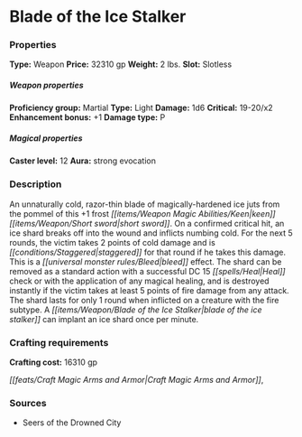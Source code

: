 ﻿---
Title: "Blade of the Ice Stalker"
Type: "Weapon"
Price: "32310 gp"
Weight: "2 lbs."
Slot: "Slotless"
Proficiency group: "Martial"
Weapon properties Type: "Light"
Damage: "1d6"
Critical: "19-20/x2"
Enhancement bonus: "+1"
Damage type: "P"
Caster level: "12"
Aura: "strong evocation"
Description: |
  "An unnaturally cold, razor-thin blade of magically-hardened ice juts from the pommel of this _+1 frost keen short sword_. On a confirmed critical hit, an ice shard breaks off into the wound and inflicts numbing cold. For the next 5 rounds, the victim takes 2 points of cold damage and is staggered for that round if he takes this damage. This is a bleed effect. The shard can be removed as a standard action with a successful DC 15 Heal check or with the application of any magical healing, and is destroyed instantly if the victim takes at least 5 points of fire damage from any attack. The shard lasts for only 1 round when inflicted on a creature with the fire subtype. A _blade of the ice stalker_ can implant an ice shard once per minute."
Crafting cost: "16310 gp"
Sources: "['Seers of the Drowned City']"
---

# Blade of the Ice Stalker

### Properties

**Type:** Weapon **Price:** 32310 gp **Weight:** 2 lbs. **Slot:** Slotless

##### Weapon properties

**Proficiency group:** Martial **Type:** Light **Damage:** 1d6 **Critical:** 19-20/x2 **Enhancement bonus:** +1 **Damage type:** P

##### Magical properties

**Caster level:** 12 **Aura:** strong evocation

### Description

An unnaturally cold, razor-thin blade of magically-hardened ice juts from the pommel of this +1 frost _[[items/Weapon Magic Abilities/Keen|keen]]_ _[[items/Weapon/Short sword|short sword]]_. On a confirmed critical hit, an ice shard breaks off into the wound and inflicts numbing cold. For the next 5 rounds, the victim takes 2 points of cold damage and is _[[conditions/Staggered|staggered]]_ for that round if he takes this damage. This is a _[[universal monster rules/Bleed|bleed]]_ effect. The shard can be removed as a standard action with a successful DC 15 _[[spells/Heal|Heal]]_ check or with the application of any magical healing, and is destroyed instantly if the victim takes at least 5 points of fire damage from any attack. The shard lasts for only 1 round when inflicted on a creature with the fire subtype. A _[[items/Weapon/Blade of the Ice Stalker|blade of the ice stalker]]_ can implant an ice shard once per minute.

### Crafting requirements

**Crafting cost:** 16310 gp

_[[feats/Craft Magic Arms and Armor|Craft Magic Arms and Armor]]_,

### Sources

* Seers of the Drowned City